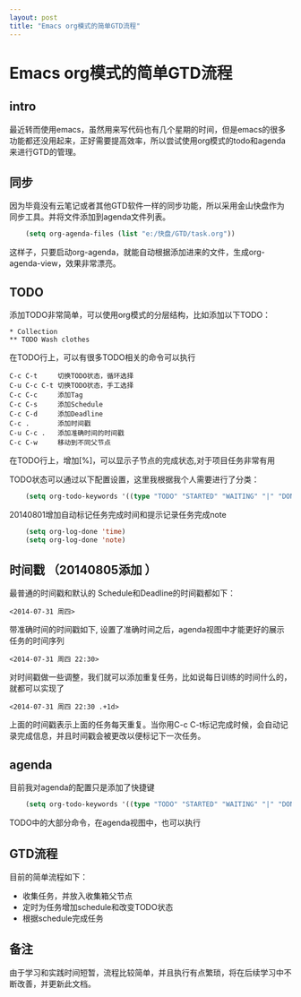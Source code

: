 ```yaml
---
layout: post
title: "Emacs org模式的简单GTD流程"
---
```


Emacs org模式的简单GTD流程
===============================

## intro
最近转而使用emacs，虽然用来写代码也有几个星期的时间，但是emacs的很多功能都还没用起来，正好需要提高效率，所以尝试使用org模式的todo和agenda来进行GTD的管理。

## 同步
因为毕竟没有云笔记或者其他GTD软件一样的同步功能，所以采用金山快盘作为同步工具。并将文件添加到agenda文件列表。

```lisp
    (setq org-agenda-files (list "e:/快盘/GTD/task.org"))
```

这样子，只要启动org-agenda，就能自动根据添加进来的文件，生成org-agenda-view，效果非常漂亮。

## TODO
添加TODO非常简单，可以使用org模式的分层结构，比如添加以下TODO：

    * Collection
    ** TODO Wash clothes

在TODO行上，可以有很多TODO相关的命令可以执行

    C-c C-t     切换TODO状态，循环选择
    C-u C-c C-t 切换TODO状态，手工选择
    C-c C-c     添加Tag
    C-c C-s     添加Schedule
    C-c C-d     添加Deadline
    C-c .       添加时间戳
    C-u C-c .   添加准确时间的时间戳
    C-c C-w     移动到不同父节点

在TODO行上，增加[%]，可以显示子节点的完成状态,对于项目任务非常有用

TODO状态可以通过以下配置设置，这里我根据我个人需要进行了分类：

```lisp
    (setq org-todo-keywords '((type "TODO" "STARTED" "WAITING" "|" "DONE" "CANCELLED")))
```

20140801增加自动标记任务完成时间和提示记录任务完成note

```lisp
    (setq org-log-done 'time)
    (setq org-log-done 'note)
```

## 时间戳 （20140805添加 ）
最普通的时间戳和默认的 Schedule和Deadline的时间戳都如下：

    <2014-07-31 周四>

带准确时间的时间戳如下, 设置了准确时间之后，agenda视图中才能更好的展示任务的时间序列

    <2014-07-31 周四 22:30>

对时间戳做一些调整，我们就可以添加重复任务，比如说每日训练的时间什么的，就都可以实现了

    <2014-07-31 周四 22:30 .+1d>

上面的时间戳表示上面的任务每天重复。当你用C-c C-t标记完成时候，会自动记录完成信息，并且时间戳会被更改以便标记下一次任务。


## agenda
目前我对agenda的配置只是添加了快捷键

```lisp
    (setq org-todo-keywords '((type "TODO" "STARTED" "WAITING" "|" "DONE" "CANCELLED")))
```

TODO中的大部分命令，在agenda视图中，也可以执行

## GTD流程
目前的简单流程如下：

* 收集任务，并放入收集箱父节点
* 定时为任务增加schedule和改变TODO状态
* 根据schedule完成任务

## 备注
由于学习和实践时间短暂，流程比较简单，并且执行有点繁琐，将在后续学习中不断改善，并更新此文档。
